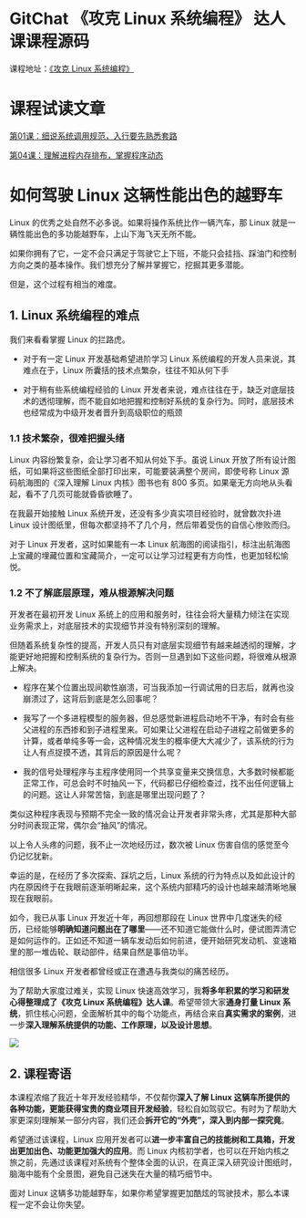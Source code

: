 
# GitChat 《攻克 Linux 系统编程》 达人课课程源码

课程地址：[《攻克 Linux 系统编程》](https://gitbook.cn/gitchat/column/5bfbbe9b7d496f13396961de?utm_source=LinuxDevInDepth)


# 课程试读文章

[第01课：细说系统调用规范，入行要先熟悉套路](https://gitbook.cn/gitchat/column/5bfbbe9b7d496f13396961de/topic/5c21aa444fcd483b0264eb19?utm_source=LinuxDevInDepth01)

[第04课：理解进程内存排布，掌握程序动态](https://gitbook.cn/gitchat/column/5bfbbe9b7d496f13396961de/topic/5c21aa444fcd483b0264eb19?utm_source=LinuxDevInDepth04)


# 如何驾驶 Linux 这辆性能出色的越野车

Linux 的优秀之处自然不必多说。如果将操作系统比作一辆汽车，那 Linux 就是一辆性能出色的多功能越野车，上山下海飞天无所不能。

如果你拥有了它，一定不会只满足于驾驶它上下班，不能只会挂挡、踩油门和控制方向之类的基本操作。我们想充分了解并掌握它，挖掘其更多潜能。

但是，这个过程有相当的难度。

## 1. Linux 系统编程的难点

我们来看看掌握 Linux 的拦路虎。

- 对于有一定 Linux 开发基础希望进阶学习 Linux 系统编程的开发人员来说，其难点在于，Linux 所囊括的技术点繁杂，往往不知从何下手

- 对于稍有些系统编程经验的 Linux 开发者来说，难点往往在于，缺乏对底层技术的透彻理解，而不能自如地把握和控制好系统的复杂行为。同时，底层技术也经常成为中级开发者晋升到高级职位的瓶颈

### **1.1 技术繁杂，很难把握头绪**

Linux 内容纷繁复杂，会让学习者不知从何处下手。虽说 Linux 开放了所有设计图纸，可如果将这些图纸全部打印出来，可能要装满整个房间，即使号称 Linux 源码航海图的《深入理解 Linux 内核》图书也有 800 多页。如果毫无方向地从头看起，看不了几页可能就昏昏欲睡了。

在我最开始接触 Linux 系统开发，还没有多少真实项目经验时，就曾数次扑进 Linux 设计图纸里，但每次都坚持不了几个月，然后带着受伤的自信心惨败而归。

对于 Linux 开发者，这时如果能有一本 Linux 航海图的阅读指引，标注出航海图上宝藏的埋藏位置和宝藏简介，一定可以让学习过程更有方向性，也更加轻松愉悦。

### **1.2 不了解底层原理，难从根源解决问题**

开发者在最初开发 Linux 系统上的应用和服务时，往往会将大量精力倾注在实现业务需求上，对底层技术的实现细节并没有特别深刻的理解。

但随着系统复杂性的提高，开发人员只有对底层实现细节有越来越透彻的理解，才能更好地把握和控制系统的复杂行为。否则一旦遇到如下这些问题，将很难从根源上解决。

- 程序在某个位置出现间歇性崩溃，可当我添加一行调试用的日志后，就再也没崩溃过了，这背后到底是怎么回事呢？

- 我写了一个多进程模型的服务器，但总感觉新进程启动地不干净，有时会有些父进程的东西掺和到子进程里来。可如果让父进程在启动子进程之前做更多的计算，或者单纯多等一会，这种情况发生的概率便大大减少了，该系统的行为让人有点捉摸不透，其背后的原因是什么呢？

- 我的信号处理程序与主程序使用同一个共享变量来交换信息，大多数时候都能正常工作，可总会时不时抽风一下，代码都已仔细检查过，找不出任何逻辑上的问题。这让人非常苦恼，到底是哪里出现问题了？

类似这种程序表现与预期不完全一致的情况会让开发者非常头疼，尤其是那种大部分时间表现正常，偶尔会“抽风”的情况。

以上令人头疼的问题，我不止一次地经历过，数次被 Linux 伤害自信的感觉至今仍记忆犹新。

幸运的是，在经历了多次探索、踩坑之后，Linux 系统的行为特点以及如此设计的内在原因终于在我眼前逐渐明晰起来，这个系统内部精巧的设计也越来越清晰地展现在我眼前。

如今，我已从事 Linux 开发近十年，再回想那段在 Linux 世界中几度迷失的经历，已经能够**明确知道问题出在了哪里**——还不知道它能做什么时，便试图弄清它是如何运作的。正如还不知道一辆车发动后如何前进，便开始研究发动机、变速箱里的那一堆齿轮、联动部件，结果自然是事倍功半。

相信很多 Linux 开发者都曾经或正在遭遇与我类似的痛苦经历。

为了帮助大家度过难关，实现 Linux 快速高效学习，我**将多年积累的学习和研发心得整理成了《攻克 Linux 系统编程》达人课**。希望带领大家**通身打量 Linux 系统**，抓住核心问题，全面解析其中的每个功能点，再结合来自**真实需求的案例**，进一步**深入理解系统提供的功能、工作原理，以及设计思想**。

![](https://images.gitbook.cn/18da5570-192f-11e9-a3df-b18e766e8e5a)

## 2. 课程寄语

本课程浓缩了我近十年开发经验精华，不仅帮你**深入了解 Linux 这辆车所提供的各种功能，更能获得宝贵的商业项目开发经验**，轻松自如驾驭它。有时为了帮助大家更深刻理解某一部分内容，我们还会**拆开它的“外壳”，深入到内部一探究竟**。

希望通过该课程，Linux 应用开发者可以**进一步丰富自己的技能树和工具箱，开发出更加出色、功能更加强大的应用**。而 Linux 内核初学者，也可以在开始内核之旅之前，先通过该课程对系统有个整体全面的认识，在真正深入研究设计图纸时，脑海中能有个全景图，避免自己迷失在大量的精巧细节中。

面对 Linux 这辆多功能越野车，如果你希望掌握更加酷炫的驾驶技术，那么本课程一定不会让你失望。

